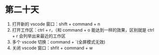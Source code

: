 # 第二十天

1. 打开新的 vscode 窗口：shift + command + n
2. 打开工作区：ctrl + r，（和 command + o 能达到一样的效果，区别就是 ctrl + r 会列举出来最近的工作区
3. 多个 vscode 切换：command + `(全屏模式无效)
4. 关闭 vscode 窗口：shfit + command + w
